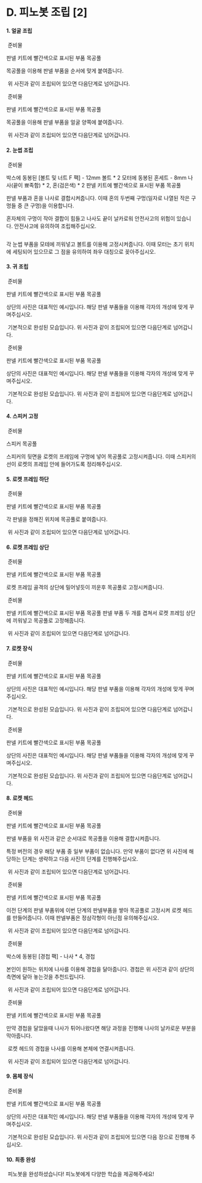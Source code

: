 # D. 피노봇 조립 [2]

#### 1. 얼굴 조립

![]()
준비물

판넬 키트에 빨간색으로 표시된 부품
목공풀

목공풀을 이용해 판넬 부품을 순서에 맞게 붙여줍니다.

![]()
위 사진과 같이 조립되어 있으면 다음단계로 넘어갑니다.

![]()
준비물

판넬 키트에 빨간색으로 표시된 부품
목공풀

목공풀을 이용해 판넬 부품을 얼굴 양쪽에 붙여줍니다.

![]()
위 사진과 같이 조립되어 있으면 다음단계로 넘어갑니다.

#### 2. 눈썹 조립

![]()
준비물

박스에 동봉된 [볼트 및 너트 F 팩] - 12mm 볼트 * 2
모터에 동봉된 혼세트 - 8mm 나사(끝이 뾰족함) * 2, 혼(검은색) * 2
판넬 키트에 빨간색으로 표시된 부품 
목공풀

판넬 부품과 혼을 나사로 결합시켜줍니다.
이때 혼의 두번째 구멍(일자로 나열된 작은 구멍들 중 큰 구멍)을 이용합니다.

혼자체의 구멍이 작아 결합이 힘들고 나사도 끝이 날카로워 안전사고의 위험이 있습니다.
안전사고에 유의하여 조립해주십시오.

![]()

각 눈썹 부품을 모테에 끼워넣고 볼트를 이용해 고정시켜줍니다.
이때 모터는 초기 위치에 세팅되어 있으므로 그 점을 유의하여 좌우 대칭으로 꽂아주십시오.

#### 3. 귀 조립

![]()
준비물

판넬 키트에 빨간색으로 표시된 부품 
목공풀

상단의 사진은 대표적인 예시입니다.
해당 판넬 부품들을 이용해 각자의 개성에 맞게 꾸며주십시오.

![]()
기본적으로 완성된 모습입니다.
위 사진과 같이 조립되어 있으면 다음단계로 넘어갑니다.

![]()
준비물

판넬 키트에 빨간색으로 표시된 부품 
목공풀

상단의 사진은 대표적인 예시입니다.
해당 판넬 부품들을 이용해 각자의 개성에 맞게 꾸며주십시오.

![]()
기본적으로 완성된 모습입니다.
위 사진과 같이 조립되어 있으면 다음단계로 넘어갑니다.

#### 4. 스피커 고정

![]()
준비물

스피커
목공풀

스피커의 뒷면을 로켓의 프레임에 구멍에 넣어 목공풀로 고정시켜줍니다.
이때 스피커의 선이 로켓의 프레임 안에 들어가도록 정리해주십시오.

#### 5. 로켓 프레임 하단

![]()
준비물

판넬 키트에 빨간색으로 표시된 부품 
목공풀

각 판넬을 정해진 위치에 목공풀로 붙여줍니다.

![]()
위 사진과 같이 조립되어 있으면 다음단계로 넘어갑니다.

#### 6. 로켓 프레임 상단

![]()
준비물

판넬 키트에 빨간색으로 표시된 부품 
목공풀

로켓 프레임 골격의 상단에 밀어넣듯이 끼운후 목공풀로 고정시켜줍니다.

![]()
준비물

판넬 키트에 빨간색으로 표시된 부품 
목공풀
판넬 부품 두 개를 겹쳐서 로켓 프레임 상단에 끼워넣고 목공풀로 고정해줍니다.

![]()
위 사진과 같이 조립되어 있으면 다음단계로 넘어갑니다.

#### 7. 로켓 장식

![]()
준비물

판넬 키트에 빨간색으로 표시된 부품 
목공풀

상단의 사진은 대표적인 예시입니다.
해당 판넬 부품을 이용해 각자의 개성에 맞게 꾸며주십시오.

![]()
기본적으로 완성된 모습입니다.
위 사진과 같이 조립되어 있으면 다음단계로 넘어갑니다.

![]()
준비물

판넬 키트에 빨간색으로 표시된 부품 
목공풀

상단의 사진은 대표적인 예시입니다.
해당 판넬 부품들을 이용해 각자의 개성에 맞게 꾸며주십시오.

![]()
기본적으로 완성된 모습입니다.
위 사진과 같이 조립되어 있으면 다음단계로 넘어갑니다.

#### 8. 로켓 헤드

![]()
준비물

판넬 키트에 빨간색으로 표시된 부품 
목공풀

판넬 부품을 위 사진과 같은 순서대로 목공풀을 이용해 결합시켜줍니다.

특정 버전의 경우 해당 부품 중 일부 부품이 없습니다.
만약 부품이 없다면 위 사진에 해당하는 단계는 생략하고 다음 사진의 단계를 진행해주십시오.

![]()
위 사진과 같이 조립되어 있으면 다음단계로 넘어갑니다.

![]()
준비물

판넬 키트에 빨간색으로 표시된 부품 
목공풀

이전 단계의 판넬 부품위에 이번 단계의 판넬부품을 쌓아 목공풀로 고정시켜 로켓 헤드를 만들어줍니다.
이때 판넬부품은 정삼각형이 아닌점 유의해주십시오.

![]()
위 사진과 같이 조립되어 있으면 다음단계로 넘어갑니다.

![]()
준비물

박스에 동봉된 [경첩 팩] - 나사 * 4, 경첩

본인이 원하는 위치에 나사를 이용해 경첩을 달아줍니다.
경첩은 위 사진과 같이 상단의 측면에 달아 놓는것을 추천드립니다.

![]()
위 사진과 같이 조립되어 있으면 다음단계로 넘어갑니다.

![]()
준비물

판넬 키트에 빨간색으로 표시된 부품 
목공풀

만약 경첩을 달았을때 나사가 튀어나왔다면 해당 과정을 진행해 나사의 날카로운 부분을 막아줍니다.

![]()
로켓 헤드의 경첩을 나사를 이용해 본체에 연결시켜줍니다.

![]()
위 사진과 같이 조립되어 있으면 다음단계로 넘어갑니다.

#### 9. 몸체 장식

![]()
준비물

판넬 키트에 빨간색으로 표시된 부품 
목공풀

상단의 사진은 대표적인 예시입니다.
해당 판넬 부품들을 이용해 각자의 개성에 맞게 꾸며주십시오.

![]()
기본적으로 완성된 모습입니다.
위 사진과 같이 조립되어 있으면 다음 장으로 진행해 주십시오.

#### 10. 최종 완성

![]()
피노봇을 완성하셨습니다!
피노봇에게 다양한 학습을 제공해주세요!
